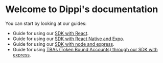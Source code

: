 # Welcome to Dippi's documentation

You can start by looking at our guides:

- Guide for using our [SDK with React](guides/sdk_react).
- Guide for using our [SDK with React Native and Expo](guides/sdk_reactNative_expo).
- Guide for using our [SDK with node and express](guides/sdk_node_express).
- Guide for using [TBAs (Token Bound Accounts) through our SDK with express](guides/sdk_tba_express).
